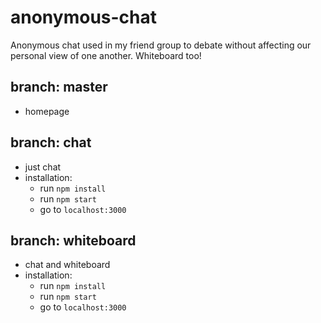 # anonymous-chat
Anonymous chat used in my friend group to debate without affecting our personal view of one another. Whiteboard too!

## branch: master
- homepage

## branch: chat

- just chat
- installation:
  - run `npm install`
  - run `npm start`
  - go to `localhost:3000`

## branch: whiteboard

- chat and whiteboard
- installation:
  - run `npm install`
  - run `npm start`
  - go to `localhost:3000`
